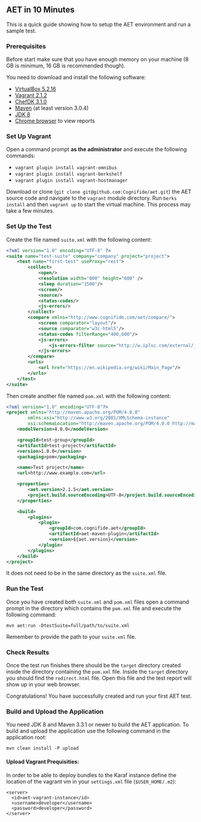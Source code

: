 ## AET in 10 Minutes

This is a quick guide showing how to setup the AET environment and run a sample test.

### Prerequisites
Before start make sure that you have enough memory on your machine (8 GB is minimum, 16 GB is recommended though).

You need to download and install the following software:
   * [VirtualBox 5.2.16](https://www.virtualbox.org/wiki/Downloads)
   * [Vagrant 2.1.2](https://releases.hashicorp.com/vagrant/)
   * [ChefDK 3.1.0](https://downloads.chef.io/chefdk/stable)
   * [Maven](https://maven.apache.org/download.cgi) (at least version 3.0.4)
   * [JDK 8](http://www.oracle.com/technetwork/java/javase/downloads/jdk8-downloads-2133151.html)
   * [Chrome browser](https://www.google.com/chrome/browser/desktop/) to view reports

### Set Up Vagrant

Open a command prompt **as the administrator** and execute the following commands:
* `vagrant plugin install vagrant-omnibus`
* `vagrant plugin install vagrant-berkshelf`
* `vagrant plugin install vagrant-hostmanager`

Download or clone (`git clone git@github.com:Cognifide/aet.git`) the AET source code and navigate to the `vagrant` module directory. Run `berks install` and then `vagrant up` to start the virtual machine. This process may take a few minutes.

### Set Up the Test

Create the file named `suite.xml` with the following content:

```xml
<?xml version="1.0" encoding="UTF-8" ?>
<suite name="test-suite" company="company" project="project">
    <test name="first-test" useProxy="rest">
        <collect>
            <open/>
            <resolution width="800" height="600" />
            <sleep duration="1500"/>
            <screen/>
            <source/>
            <status-codes/>
            <js-errors/>
        </collect>
        <compare xmlns="http://www.cognifide.com/aet/compare/">
            <screen comparator="layout"/>
            <source comparator="w3c-html5"/>
            <status-codes filterRange="400,600"/>
            <js-errors>
                <js-errors-filter source="http://w.iplsc.com/external/jquery/jquery-1.8.3.js" line="2" />
            </js-errors>
        </compare>
        <urls>
            <url href="https://en.wikipedia.org/wiki/Main_Page"/>
        </urls>
    </test>
</suite>
```

Then create another file named `pom.xml` with the following content:

```xml
<?xml version="1.0" encoding="UTF-8"?>
<project xmlns="http://maven.apache.org/POM/4.0.0"
        xmlns:xsi="http://www.w3.org/2001/XMLSchema-instance"
        xsi:schemaLocation="http://maven.apache.org/POM/4.0.0 http://maven.apache.org/xsd/maven-4.0.0.xsd">
    <modelVersion>4.0.0</modelVersion>

    <groupId>test-group</groupId>
    <artifactId>test-project</artifactId>
    <version>1.0.0</version>
    <packaging>pom</packaging>

    <name>Test project</name>
    <url>http://www.example.com</url>

    <properties>
        <aet.version>2.1.5</aet.version>
        <project.build.sourceEncoding>UTF-8</project.build.sourceEncoding>
    </properties>

    <build>
        <plugins>
            <plugin>
                <groupId>com.cognifide.aet</groupId>
                <artifactId>aet-maven-plugin</artifactId>
                <version>${aet.version}</version>
            </plugin>
        </plugins>
    </build>
</project>
```

It does not need to be in the same directory as the `suite.xml` file.

### Run the Test

Once you have created both `suite.xml` and `pom.xml` files open a command prompt in the directory which contains the `pom.xml` file and execute the following command:

```
mvn aet:run -DtestSuite=full/path/to/suite.xml
```

Remember to provide the path to your `suite.xml` file.

### Check Results

Once the test run finishes there should be the `target` directory created inside the directory containing the `pom.xml` file. Inside the `target` directory you should find the `redirect.html` file. Open this file and the test report will show up in your web browser.

Congratulations! You have successfully created and run your first AET test.

### Build and Upload the Application
You need JDK 8 and Maven 3.3.1 or newer to build the AET application.
To build and upload the application use the following command in the application root:
```
mvn clean install -P upload
```

#### Upload Vagrant Prequisities:
In order to be able to deploy bundles to the Karaf instance define the location of the vagrant vm in your `settings.xml` file (`$USER_HOME/.m2`):
```
<server>
  <id>aet-vagrant-instance</id>
  <username>developer</username>
  <password>developer</password>
</server>
```
